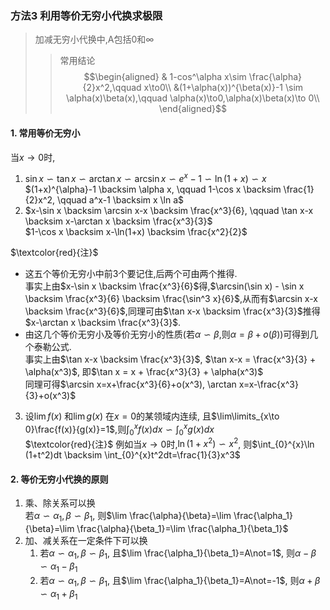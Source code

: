 ### 方法3 利用等价无穷小代换求极限

> 加减无穷小代换中,A包括0和∞
> > 常用结论
> > $$\begin{aligned} & 1-cos^\alpha x\sim \frac{\alpha}{2}x^2,\qquad x\to0\\ &(1+\alpha(x))^{\beta(x)}-1 \sim \alpha(x)\beta(x),\qquad \alpha(x)\to0,\alpha(x)\beta(x)\to 0\\ \end{aligned}$$
> > 

#### 1. 常用等价无穷小
当$x\to 0$时,  
1. $\sin x \backsim \tan x \backsim \arctan x \backsim \arcsin x \backsim e^x-1 \backsim \ln(1+x) \backsim x$  
$(1+x)^{\alpha}-1 \backsim \alpha x, \qquad 1-\cos x \backsim \frac{1}{2}x^2, \qquad a^x-1 \backsim x \ln a$
2. $x-\sin x \backsim \arcsin x-x \backsim \frac{x^3}{6}, \qquad \tan x-x \backsim x-\arctan x \backsim \frac{x^3}{3}$  
$1-\cos x \backsim x-\ln(1+x) \backsim \frac{x^2}{2}$

$\textcolor{red}{注}$    	
- 这五个等价无穷小中前3个要记住,后两个可由两个推得.  
事实上由$x-\sin x \backsim \frac{x^3}{6}$得,$\arcsin(\sin x) - \sin x \backsim \frac{x^3}{6} \backsim \frac{\sin^3 x}{6}$,从而有$\arcsin x-x \backsim \frac{x^3}{6}$,同理可由$\tan x-x \backsim \frac{x^3}{3}$推得$x-\arctan x \backsim \frac{x^3}{3}$.  
- 由这几个等价无穷小及等价无穷小的性质(若$\alpha \backsim \beta$,则$\alpha = \beta + o(\beta)$)可得到几个泰勒公式.  
事实上由$\tan x-x \backsim \frac{x^3}{3}$, $\tan x-x = \frac{x^3}{3} + \alpha(x^3)$, 即$\tan x = x + \frac{x^3}{3} + \alpha(x^3)$  
同理可得$\arcsin x=x+\frac{x^3}{6}+o(x^3), \arctan x=x-\frac{x^3}{3}+o(x^3)$

3. 设$\lim  f(x)$ 和$\lim  g(x)$ 在$x=0$的某领域内连续, 且$\lim\limits_{x\to 0}\frac{f(x)}{g(x)}=1$,则$\int_{0}^{x}f(x)dx \backsim \int_{0}^{x}g(x)dx$  
$\textcolor{red}{注}$ 例如当$x\to 0$时,$\ln (1+x^2) \backsim x^2$, 则$\int_{0}^{x}\ln (1+t^2)dt \backsim \int_{0}^{x}t^2dt=\frac{1}{3}x^3$ 

#### 2. 等价无穷小代换的原则
1. 乘、除关系可以换  
若$\alpha \backsim \alpha_1, \beta \backsim \beta_1$, 则$\lim \frac{\alpha}{\beta}=\lim \frac{\alpha_1}{\beta}=\lim \frac{\alpha}{\beta_1}=\lim \frac{\alpha_1}{\beta_1}$
2. 加、减关系在一定条件下可以换
	1. 若$\alpha \backsim \alpha_1, \beta \backsim \beta_1$, 且$\lim \frac{\alpha_1}{\beta_1}=A\not=1$, 则$\alpha-\beta \backsim \alpha_1-\beta_1$
	2. 若$\alpha \backsim \alpha_1, \beta \backsim \beta_1$, 且$\lim \frac{\alpha_1}{\beta_1}=A\not=-1$, 则$\alpha+\beta \backsim \alpha_1+\beta_1$


